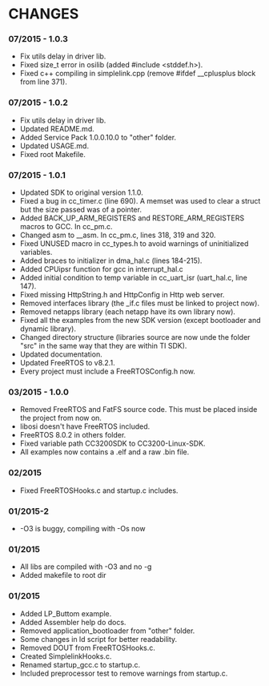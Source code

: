 # CHANGES

### 07/2015 - 1.0.3

- Fix utils delay in driver lib.
- Fixed size_t error in osilib (added #include <stddef.h>).
- Fixed c++ compiling in simplelink.cpp (remove #ifdef __cplusplus block from line 371).

### 07/2015 - 1.0.2

- Fix utils delay in driver lib.
- Updated README.md.
- Added Service Pack 1.0.0.10.0 to "other" folder.
- Updated USAGE.md.
- Fixed root Makefile.

### 07/2015 - 1.0.1
- Updated SDK to original version 1.1.0.
- Fixed a bug in cc_timer.c (line 690). A memset was used to clear a struct but the size passed was of a pointer.
- Added BACK_UP_ARM_REGISTERS and RESTORE_ARM_REGISTERS macros to GCC. In cc_pm.c.
- Changed asm to __asm. In cc_pm.c, lines 318, 319 and 320.
- Fixed UNUSED macro in cc_types.h to avoid warnings of uninitialized variables.
- Added braces to initializer in dma_hal.c (lines 184-215).
- Added CPUipsr function for gcc in interrupt_hal.c
- Added initial condition to temp variable in cc_uart_isr (uart_hal.c, line 147).
- Fixed missing HttpString.h and HttpConfig in Http web server. 
- Removed interfaces library (the _if.c files must be linked to project now).
- Removed netapps library (each netapp have its own library now).
- Fixed all the examples from the new SDK version (except bootloader and dynamic library).
- Changed directory structure (libraries source are now unde the folder "src" in the same way that they are within TI SDK).
- Updated documentation.
- Updated FreeRTOS to v8.2.1.
- Every project must include a FreeRTOSConfig.h now.

### 03/2015 - 1.0.0
- Removed FreeRTOS and FatFS source code. This must be placed inside the project
from now on.
- libosi doesn't have FreeRTOS included.
- FreeRTOS 8.0.2 in others folder.
- Fixed variable path CC3200SDK to CC3200-Linux-SDK.
- All examples now contains a .elf and a raw .bin file.

### 02/2015
- Fixed FreeRTOSHooks.c and startup.c includes. 

### 01/2015-2
- -O3 is buggy, compiling with -Os now

### 01/2015
- All libs are compiled with -O3 and no -g
- Added makefile to root dir

### 01/2015

- Added LP_Buttom example.
- Added Assembler help do docs.
- Removed application_bootloader from "other" folder.
- Some changes in ld script for better readability.
- Removed DOUT from FreeRTOSHooks.c.
- Created SimplelinkHooks.c.
- Renamed startup_gcc.c to startup.c.
- Included preprocessor test to remove warnings from startup.c.
